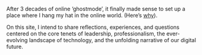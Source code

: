 After 3 decades of online ‘ghostmode’, it finally made sense to set up a place where I hang my hat in the online world. (Here’s [why](_posts/2025-05-07-why-this-blog-and-why-now.md)).

 On this site, I intend to share reflections, experiences, and questions centered on the core tenets of leadership, professionalism, the ever-evolving landscape of technology, and the unfolding narrative of our digital future.
